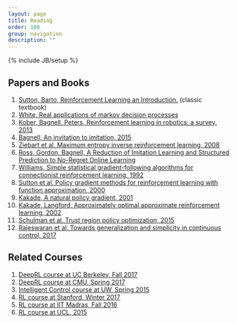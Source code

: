 ```yaml
---
layout: page
title: Reading
order: 100
group: navigation
description: ""
---
```

{% include JB/setup %}

## Papers and Books
1. [Sutton, Barto, Reinforcement Learning an Introduction.](http://incompleteideas.net/book/bookdraft2018mar21.pdf) (classic textbook)
2. [White, Real applications of markov decision processes](http://www.it.uu.se/edu/course/homepage/aism/st11/MDPApplications1.pdf)
3. [Kober, Bagnell, Peters, Reinforcement learning in robotics: a survey, 2013](http://repository.cmu.edu/cgi/viewcontent.cgi?article=2134&context=robotics)
4. [Bagnell, An invitation to imitation, 2015](https://www.ri.cmu.edu/pub_files/2015/3/InvitationToImitation_3_1415.pdf)
5. [Ziebart et al. Maximum entropy inverse reinforcement learning, 2008](http://www.aaai.org/Papers/AAAI/2008/AAAI08-227.pdf)
6. [Ross, Gordon, Bagnell, A Reduction of Imitation Learning and Structured Prediction to No-Regret Online Learning](http://proceedings.mlr.press/v15/ross11a/ross11a.pdf)
7. [Williams, Simple statistical gradient-following algorithms for connectionist reinforcement learning, 1992](http://www-anw.cs.umass.edu/~barto/courses/cs687/williams92simple.pdf)
8. [Sutton et al. Policy gradient methods for reinforcement learning with function approximation, 2000](http://papers.nips.cc/paper/1713-policy-gradient-methods-for-reinforcement-learning-with-function-approximation.pdf)
9. [Kakade, A natural policy gradient, 2001](http://papers.nips.cc/paper/2073-a-natural-policy-gradient.pdf)
10. [Kakade, Langford, Approximately optimal approximate reinforcement learning, 2002](https://pdfs.semanticscholar.org/d2cb/af44e6f508717890402a55d210a880d16a66.pdf)
11. [Schulman et al. Trust region policy optimization, 2015](http://proceedings.mlr.press/v37/schulman15.pdf)
12. [Rajeswaran et al. Towards generalization and simplicity in continuous control, 2017](https://arxiv.org/abs/1703.02660)

## Related Courses
1. [DeepRL course at UC Berkeley, Fall 2017](http://rll.berkeley.edu/deeprlcourse/)
2. [DeepRL course at CMU, Spring 2017](https://katefvision.github.io/)
3. [Intelligent Control course at UW, Spring 2015](https://homes.cs.washington.edu/~todorov/courses/amath579/index.html)
4. [RL course at Stanford, Winter 2017](http://web.stanford.edu/class/cs234/index.html)
5. [RL course at IIT Madras, Fall 2016](http://nptel.ac.in/courses/106106143/)
6. [RL course at UCL, 2015](http://www0.cs.ucl.ac.uk/staff/d.silver/web/Teaching.html)